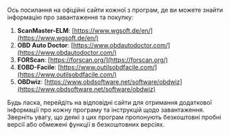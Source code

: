 Ось посилання на офіційні сайти кожної з програм, де ви можете знайти інформацію про завантаження та покупку:

1. **ScanMaster-ELM**: [https://www.wgsoft.de/en/](https://www.wgsoft.de/en/)
2. **OBD Auto Doctor**: [https://www.obdautodoctor.com/](https://www.obdautodoctor.com/)
3. **FORScan**: [https://forscan.org/](https://forscan.org/)
4. **EOBD-Facile**: [https://www.outilsobdfacile.com/](https://www.outilsobdfacile.com/)
5. **OBDwiz**: [https://www.obdsoftware.net/software/obdwiz](https://www.obdsoftware.net/software/obdwiz)

Будь ласка, перейдіть на відповідні сайти для отримання додаткової інформації про кожну програму та інструкцій щодо завантаження. Зверніть увагу, що деякі з цих програм пропонують безкоштовні пробні версії або обмежені функції в безкоштовних версіях.